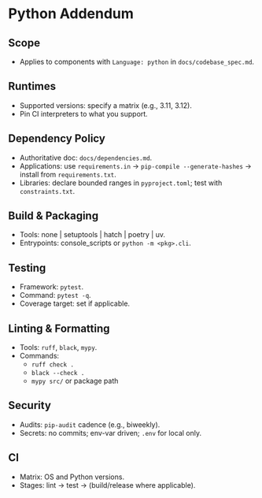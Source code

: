# Python Addendum

## Scope
- Applies to components with `Language: python` in `docs/codebase_spec.md`.

## Runtimes
- Supported versions: specify a matrix (e.g., 3.11, 3.12).
- Pin CI interpreters to what you support.

## Dependency Policy
- Authoritative doc: `docs/dependencies.md`.
- Applications: use `requirements.in` → `pip-compile --generate-hashes` → install from `requirements.txt`.
- Libraries: declare bounded ranges in `pyproject.toml`; test with `constraints.txt`.

## Build & Packaging
- Tools: none | setuptools | hatch | poetry | uv.
- Entrypoints: console_scripts or `python -m <pkg>.cli`.

## Testing
- Framework: `pytest`.
- Command: `pytest -q`.
- Coverage target: set if applicable.

## Linting & Formatting
- Tools: `ruff`, `black`, `mypy`.
- Commands:
  - `ruff check .`
  - `black --check .`
  - `mypy src/` or package path

## Security
- Audits: `pip-audit` cadence (e.g., biweekly).
- Secrets: no commits; env-var driven; `.env` for local only.

## CI
- Matrix: OS and Python versions.
- Stages: lint → test → (build/release where applicable).

